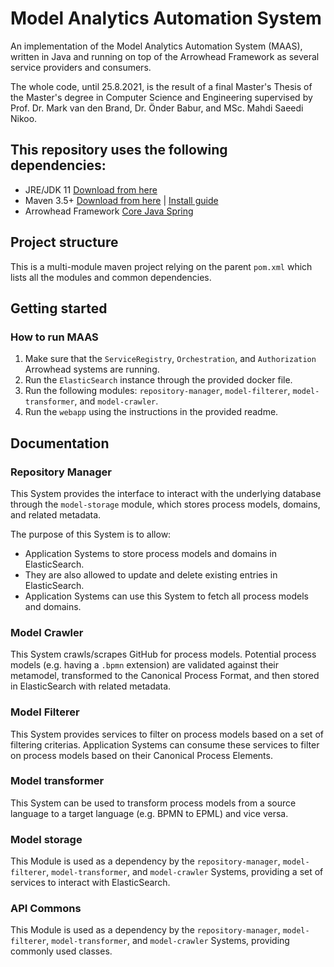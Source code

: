 # Model Analytics Automation System

An implementation of the Model Analytics Automation System (MAAS), written in Java and running on top of the Arrowhead Framework as several service providers and consumers.

The whole code, until 25.8.2021, is the result of a final Master's Thesis of the Master's degree in Computer Science and Engineering supervised by Prof. Dr. Mark van den Brand, Dr. Önder Babur, and MSc. Mahdi Saeedi Nikoo.  

## This repository uses the following dependencies:

* JRE/JDK 11 [Download from here](https://www.oracle.com/technetwork/java/javase/downloads/jdk11-downloads-5066655.html)
* Maven 3.5+ [Download from here](http://maven.apache.org/download.cgi) | [Install guide](https://www.baeldung.com/install-maven-on-windows-linux-mac)
* Arrowhead Framework [Core Java Spring](https://github.com/arrowhead-f/core-java-spring)

## Project structure

This is a multi-module maven project relying on the parent `pom.xml` which lists all the modules and common dependencies.

## Getting started

### How to run MAAS
1. Make sure that the ``ServiceRegistry``, ``Orchestration``, and ``Authorization`` Arrowhead systems are running.
2. Run the ``ElasticSearch`` instance through the provided docker file.
3. Run the following modules: ``repository-manager``, ``model-filterer``, ``model-transformer``, and ``model-crawler``.
4. Run the ``webapp`` using the instructions in the provided readme.

## Documentation

### Repository Manager
This System provides the interface to interact with the underlying database through the ``model-storage`` module, which stores process models, domains, and related metadata. 

The purpose of this System is to allow:
* Application Systems to store process models and domains in ElasticSearch.
* They are also allowed to update and delete existing entries in ElasticSearch.
* Application Systems can use this System to fetch all process models and domains.

### Model Crawler
This System crawls/scrapes GitHub for process models. Potential process models (e.g. having a ``.bpmn`` extension) are validated against their metamodel, transformed to the Canonical Process Format, and then stored in ElasticSearch with related metadata. 

### Model Filterer
This System provides services to filter on process models based on a set of filtering criterias. Application Systems can consume these services to filter on process models based on their Canonical Process Elements.

### Model transformer
This System can be used to transform process models from a source language to a target language (e.g. BPMN to EPML) and vice versa.

### Model storage
This Module is used as a dependency by the ``repository-manager``, ``model-filterer``, ``model-transformer``, and ``model-crawler`` Systems, providing a set of services to interact with ElasticSearch. 

### API Commons
This Module is used as a dependency by the ``repository-manager``, ``model-filterer``, ``model-transformer``, and ``model-crawler`` Systems, providing commonly used classes. 
